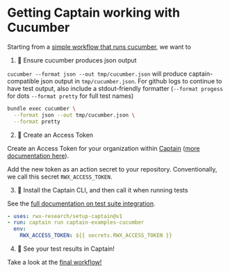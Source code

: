 # Getting Captain working with Cucumber

Starting from a [simple workflow that runs cucumber][workflow-before-captain], we want to

1. 🧪 Ensure cucumber produces json output

`cucumber --format json --out tmp/cucumber.json` will produce captain-compatible json output in `tmp/cucumber.json`.
For github logs to continue to have test output, also include a stdout-friendly formatter (`--format progess` for dots
`--format pretty` for full test names)

```sh
bundle exec cucumber \
  --format json --out tmp/cucumber.json \
  --format pretty
```

2. 🔐 Create an Access Token

Create an Access Token for your organization within [Captain][captain] ([more documentation here][create-access-token]).

Add the new token as an action secret to your repository. Conventionally, we call this secret `RWX_ACCESS_TOKEN`.

3. 💌 Install the Captain CLI, and then call it when running tests

See the [full documentation on test suite integration][test-suite-integration].

```yaml
- uses: rwx-research/setup-captain@v1
- run: captain run captain-examples-cucumber
  env:
    RWX_ACCESS_TOKEN: ${{ secrets.RWX_ACCESS_TOKEN }}
```

4. 🎉 See your test results in Captain!

Take a look at the [final workflow!][workflow-with-captain]

[workflow-before-captain]: https://github.com/captain-examples/cucumber-ruby/blob/basic-workflow/.github/workflows/ci.yml
[captain]: https://account.rwx.com/deep_link/manage/access_tokens
[create-access-token]: https://www.rwx.com/docs/access-tokens
[workflow-with-captain]: https://github.com/captain-examples/cucumber-ruby/blob/main/.github/workflows/ci.yml
[test-suite-integration]: https://www.rwx.com/captain/docs/test-suite-integration
